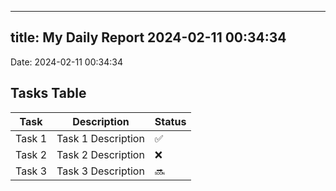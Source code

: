 
---
title: My Daily Report 2024-02-11 00:34:34
---

Date: 2024-02-11 00:34:34

## Tasks Table

| Task | Description | Status |
|------|-------------|--------|
| Task 1 | Task 1 Description | ✅ |
| Task 2 | Task 2 Description | ❌ |
| Task 3 | Task 3 Description | 🔜 |

